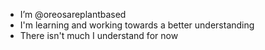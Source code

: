 - I’m @oreosareplantbased
- I'm learning and working towards a better understanding
- There isn't much I understand for now
